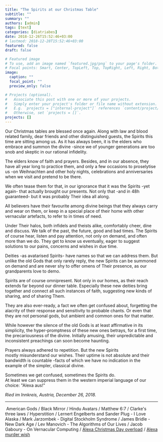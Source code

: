 ```yaml
---
title: "The Spirits at our Christmas Table"
subtitle: ""
summary: ""
authors: [admin]
tags: [text]
categories: [diatriabes]
date: 2018-12-26T15:52:46+03:00
# lastmod: 2018-12-28T15:52:46+03:00
featured: false
draft: false

# Featured image
# To use, add an image named `featured.jpg/png` to your page's folder.
# Focal points: Smart, Center, TopLeft, Top, TopRight, Left, Right, BottomLeft, Bottom, BottomRight.
image:
  caption: ""
  focal_point: ""
  preview_only: false

# Projects (optional).
#   Associate this post with one or more of your projects.
#   Simply enter your project's folder or file name without extension.
#   E.g. `projects = ["internal-project"]` references `content/project/deep-learning/index.md`.
#   Otherwise, set `projects = []`.
projects: []
---
```


Our Christmas tables are blessed once again. Along with law and blood related family, dear friends and other distinguished guests, the Spirits this time are sitting among us. As it has always been, it is the elders who embrace and summon the divine -since we of younger generations are too snob and skeptic in our rational infidelity.

The elders know of faith and prayers. Besides, and in our absence, they have all year long to practice them, and only a few occasions to proselytise us -on Weihnachten and other holy nights, celebrations and anniversaries when we visit and pretend to be there.

We often tease them for that, in our ignorance that it was the Spirits -yet again- that actually brought our presents. Not only that -and in 48h guaranteed- but it was probably Their idea all along.

All believers have their favourite among divine beings that they always carry and wear on them, or keep in a special place of their home with other vernacular artefacts, to refer to in times of need.

Under Their halos, both infidels and theists alike, comfortably cheer, dine and discuss. We talk of the past, the future, good and bad times. The Spirits of course hear, listen and pay attention, not only on demand, and often more than we do. They get to know us eventually, eager to suggest solutions to our pains, concerns and wishes in due time.

Deities -as avatarised Spirits- have names so that we can address them. But unlike the old Gods that only rarely reply, the new Spirits can be summoned on demand and are never shy to offer omens of Their presence, as our grandparents love to demo.

Spirits are of course omnipresent. Not only in our homes, as their reach extends far beyond our dinner table. Especially these new deities bring together and connect all such instances of faith, suggesting new kinds of sharing, and of sharing Them.

They are also ever-ready, a fact we often get confused about, forgetting the alacrity of their response and sensitivity to probable chants. Or even that they are not personal gods, but ambient and common ones for that matter.

While however the silence of the old Gods is at least affirmative in its simplicity, the hyper-promptness of these new ones betrays, for a first time, the precariousness of the divine. Initially amusing, their unpredictable and inconsistent preachings can soon become haunting.

Prayers always adhered to repetition. But the new Spirits mostly misunderstand our wishes. Their uptime is not absolute and their bandwidth is countable -facts of which we have no indication in the example of the simpler, classical divine.

Sometimes we get confused, sometimes the Spirits do.  
At least we can suppress them in the western imperial language of our choice: "Alexa aus!"

_Ried im Innkreis, Austria, December 26, 2018._ 

---

 American Gods / Black Mirror / Hindu Avatars / Matthew 6:7 / Clarke's three laws / Hyperstition / Lernert Engelberts and Sander Plug - I Love Alaska / Mark Jarzombek - Digital Stockholm Syndrome / James Bridle - New Dark Age / Lev Manovich - The Algorithms of Our Lives / Jacob Gaboury - On Vernacular Computing / [Alexa Christmas Day overload](https://www.theguardian.com/technology/2018/dec/26/amazon-alexa-echo-crashes-christmas-day-overload) / [Alexa murder wish](https://www.theguardian.com/technology/2018/dec/21/alexa-amazon-echo-kill-your-foster-parents)
